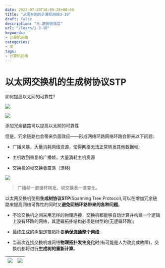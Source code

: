 ```yaml
---
date: 2023-07-20T18:09:28+08:00
title: "从零开始的计算机网络3-10"
draft: false
description: "三.数据链路层"
url: "/learn/1-3-10"
keywords:
- 计算机网络
categories:
- 学
tags:
- 计算机网络
---
```


# 以太网交换机的生成树协议STP

如何提高以太网的可靠性?

![](https://img.0pt.im/computernet/3-10/3-10-1.png)

![](https://img.0pt.im/computernet/3-10/3-10-2.png)

添加冗余链路可以提高以太网的可靠性

但是，冗余链路也会带来负面效应——形成网络环路网络环路会带来以下问题:

- 广播风暴，大量消耗网络资源，使得网络无法正常转发其他数据帧;

- 主机收到重复的广播帧，大量消耗主机资源

- 交换机的帧交换表震荡（漂移)

![](https://img.0pt.im/computernet/3-10/3-10-3.png)

> 广播帧一直循环转发。帧交换表一直变化。

以太网交换机使用**生成树协议STP**(Spanning Tree Protocol),可以在增加冗余链路来提高网络可靠性的同时又**避免网络环路带来的各种问题**。

- 不论交换机之间采用怎样的物理连接，交换机都能够自动计算并构建一个逻辑上没有环路的网络，其逻辑拓扑结构必须是树型的(无逻辑环路);

- 最终生成的树型逻辑拓扑要**确保连通整个网络**;

- 当首次连接交换机或网络**物理拓扑发生变化**时(有可能是人为改变或故障)，交换机都将进行**生成树的重新计算**。

| ![](https://img.0pt.im/computernet/3-10/3-10-5.png) | ![](https://img.0pt.im/computernet/3-10/3-10-4.png) |
| ----------------------------------------------- | ----------------------------------------------- |
